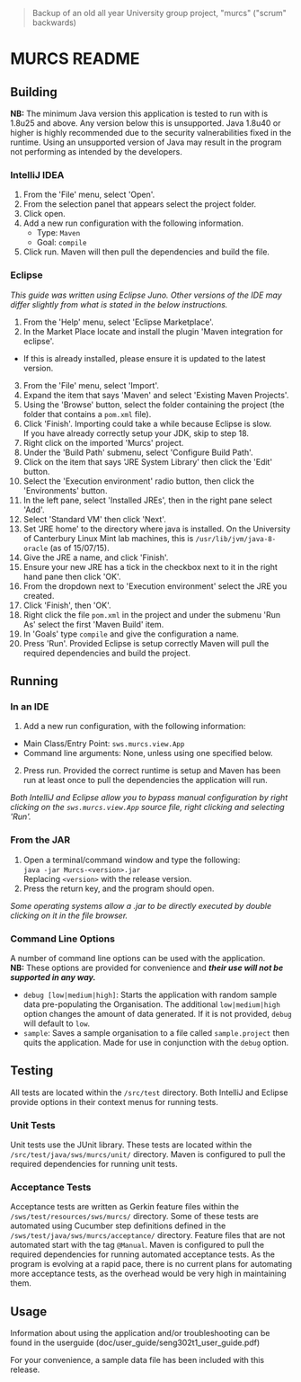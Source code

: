 > Backup of an old all year University group project, "murcs" ("scrum" backwards)

# MURCS README
## Building
<b>NB:</b> The minimum Java version this application is tested to run with is 1.8u25 and above. Any version below this is unsupported. Java 1.8u40 or higher is highly recommended due to the security valnerabilities fixed in the runtime. Using an unsupported version of Java may result in the program not performing as intended by the developers.

### IntelliJ IDEA
1. From the 'File' menu, select 'Open'.
2. From the selection panel that appears select the project folder.
3. Click open.
4. Add a new run configuration with the following information.
    - Type: `Maven`
    - Goal: `compile`
5. Click run. Maven will then pull the dependencies and build the file.

### Eclipse

<i>This guide was written using Eclipse Juno. Other versions of the IDE may differ slightly from what is stated in the below instructions.</i>
1. From the 'Help' menu, select 'Eclipse Marketplace'.
2. In the Market Place locate and install the plugin 'Maven integration for eclipse'.
 - If this is already installed, please ensure it is updated to the latest version.
3. From the 'File' menu, select 'Import'.
4. Expand the item that says 'Maven' and select 'Existing Maven Projects'.
5. Using the 'Browse' button, select the folder containing the project (the folder that contains a `pom.xml` file).
6. Click 'Finish'. Importing could take a while because Eclipse is slow.<br>
If you have already correctly setup your JDK, skip to step 18.
7. Right click on the imported 'Murcs' project.
8. Under the 'Build Path' submenu, select 'Configure Build Path'.
9. Click on the item that says 'JRE System Library' then click the 'Edit' button.
10. Select the 'Execution environment' radio button, then click the 'Environments' button.
11. In the left pane, select 'Installed JREs', then in the right pane select 'Add'.
12. Select 'Standard VM' then click 'Next'.
13. Set 'JRE home' to the directory where java is installed. On the University of Canterbury Linux Mint lab machines, this is `/usr/lib/jvm/java-8-oracle` (as of 15/07/15).
14. Give the JRE a name, and click 'Finish'.
15. Ensure your new JRE has a tick in the checkbox next to it in the right hand pane then click 'OK'.
16. From the dropdown next to 'Execution environment' select the JRE you created.
17. Click 'Finish', then 'OK'.
18. Right click the file `pom.xml` in the project and under the submenu 'Run As' select the first 'Maven Build' item.
19. In 'Goals' type `compile` and give the configuration a name.
20. Press 'Run'. Provided Eclipse is setup correctly Maven will pull the required dependencies and build the project.

## Running
### In an IDE
1. Add a new run configuration, with the following information:
  - Main Class/Entry Point: `sws.murcs.view.App`
  - Command line arguments: None, unless using one specified below.
2. Press run. Provided the correct runtime is setup and Maven has been run at least once to pull the dependencies the application will run.

<i>Both IntelliJ and Eclipse allow you to bypass manual configuration by right clicking on the `sws.murcs.view.App` source file, right clicking and selecting 'Run'.</i>

### From the JAR
1. Open a terminal/command window and type the following:<br>
  `java -jar Murcs-<version>.jar`<br>
  Replacing `<version>` with the release version.
2. Press the return key, and the program should open.

<i>Some operating systems allow a .jar to be directly executed by double clicking on it in the file browser.</i>

### Command Line Options
A number of command line options can be used with the application.<br>
<b>NB:</b> These options are provided for convenience and <b><i>their use will not be supported in any way.</i></b>
- `debug [low|medium|high]`: Starts the application with random sample data pre-populating the Organisation. The additional `low|medium|high` option changes the amount of data generated. If it is not provided, `debug` will default to `low`.
- `sample`: Saves a sample organisation to a file called `sample.project` then quits the application. Made for use in conjunction with the `debug` option.

## Testing
All tests are located within the `/src/test` directory. Both IntelliJ and Eclipse provide options in their context menus for running tests.

### Unit Tests
Unit tests use the JUnit library. These tests are located within the `/src/test/java/sws/murcs/unit/` directory. Maven is configured to pull the required dependencies for running unit tests.

### Acceptance Tests
Acceptance tests are written as Gerkin feature files within the `/sws/test/resources/sws/murcs/` directory. Some of these tests are automated using Cucumber step definitions defined in the `/sws/test/java/sws/murcs/acceptance/` directory. Feature files that are not automated start with the tag `@Manual`. Maven is configured to pull the required dependencies for running automated acceptance tests.
As the program is evolving at a rapid pace, there is no current plans for automating more acceptance tests, as the overhead would be very high in maintaining them.

## Usage
Information about using the application and/or troubleshooting can be found in the userguide (doc/user_guide/seng302t1_user_guide.pdf)

For your convenience, a sample data file has been included with this release.